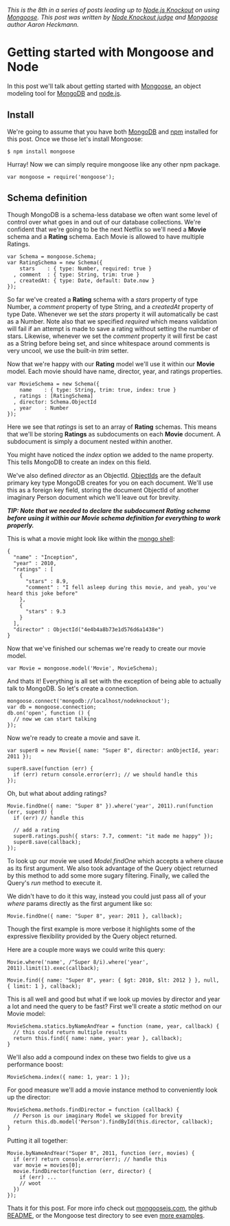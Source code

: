 _This is the 8th in a series of posts leading up to [Node.js
Knockout][1] on using [Mongoose][].  This post was
written by [Node Knockout judge][2] and [Mongoose][] author Aaron
Heckmann._

[1]: http://nodeknockout.com
[2]: http://nodeknockout.com/people/4e24e73eab65aa01000005ac

# Getting started with Mongoose and Node

In this post we'll talk about getting started with [Mongoose][], an
object modeling tool for [MongoDB][] and [node.js][].

[mongoose]: http://mongoosejs.com (Mongoose)
[mongodb]: http://www.mongodb.com (Mongodb)
[node.js]: http://nodejs.org (nodejs)

## Install

We're going to assume that you have both [MongoDB][4] and [npm][]
installed for this post. Once we those let's install Mongoose:

[4]: http://www.mongodb.org/display/DOCS/Quickstart (Installing mongodb)
[npm]: http://npmjs.org/ (node package manager)

    $ npm install mongoose

Hurray! Now we can simply require mongoose like any other npm package.

    var mongoose = require('mongoose');

## Schema definition

Though MongoDB is a schema-less database we often want some level of
control over what goes in and out of our database collections. We're
confident that we're going to be the next Netflix so we'll need a
**Movie** schema and a **Rating** schema. Each Movie is allowed to have
multiple Ratings.

    var Schema = mongoose.Schema;
    var RatingSchema = new Schema({
        stars    : { type: Number, required: true }
      , comment  : { type: String, trim: true }
      , createdAt: { type: Date, default: Date.now }
    });

So far we've created a **Rating** schema with a _stars_ property of type
Number, a _comment_ property of type String, and a _createdAt_ property
of type Date. Whenever we set the _stars_ property it will automatically
be cast as a Number. Note also that we specified _required_ which means
validation will fail if an attempt is made to save a rating without
setting the number of stars. Likewise, whenever we set the _comment_
property it will first be cast as a String before being set, and since
whitespace around comments is very uncool, we use the built-in _trim_
setter.

Now that we're happy with our **Rating** model we'll use it within our
**Movie** model. Each movie should have name, director, year, and
ratings properties.

    var MovieSchema = new Schema({
        name    : { type: String, trim: true, index: true }
      , ratings : [RatingSchema]
      , director: Schema.ObjectId
      , year    : Number
    });

Here we see that _ratings_ is set to an array of **Rating** schemas.
This means that we'll be storing **Ratings** as subdocuments on each
**Movie** document. A subdocument is simply a document nested within
another.

You might have noticed the _index_ option we added to the name property.
This tells MongoDB to create an index on this field.

We've also defined _director_ as an ObjectId. [ObjectIds][5] are the
default primary key type MongoDB creates for you on each document. We'll
use this as a foreign key field, storing the document ObjectId of
another imaginary Person document which we'll leave out for brevity.

[5]: http://www.mongodb.org/display/DOCS/Object+IDs (ObjectId)

_**TIP: Note that we needed to declare the subdocument Rating schema before
using it within our Movie schema definition for everything to work
properly.**_

This is what a movie might look like within the [mongo shell][6]:

[6]: http://www.mongodb.org/display/DOCS/mongo+-+The+Interactive+Shell (MongoDB shell)

    {
      "name" : "Inception",
      "year" : 2010,
      "ratings" : [
        {
          "stars" : 8.9,
          "comment" : "I fell asleep during this movie, and yeah, you've heard this joke before"
        },
        {
          "stars" : 9.3
        }
      ],
      "director" : ObjectId("4e4b4a8b73e1d576d6a1438e")
    }

Now that we've finished our schemas we're ready to create our movie model.

    var Movie = mongoose.model('Movie', MovieSchema);

And thats it! Everything is all set with the exception of being able to
actually talk to MongoDB. So let's create a connection.

    mongoose.connect('mongodb://localhost/nodeknockout');
    var db = mongoose.connection;
    db.on('open', function () {
      // now we can start talking
    });

Now we're ready to create a movie and save it.

    var super8 = new Movie({ name: "Super 8", director: anObjectId, year: 2011 });

    super8.save(function (err) {
      if (err) return console.error(err); // we should handle this
    });

Oh, but what about adding ratings?

    Movie.findOne({ name: "Super 8" }).where('year', 2011).run(function (err, super8) {
      if (err) // handle this

      // add a rating
      super8.ratings.push({ stars: 7.7, comment: "it made me happy" });
      super8.save(callback);
    });

To look up our movie we used _Model.findOne_ which accepts a where
clause as its first argument. We also took advantage of the Query object
returned by this method to add some more sugary filtering. Finally, we
called the Query's _run_ method to execute it.

We didn't have to do it this way, instead you could just pass all of
your _where_ params directly as the first argument like so:

    Movie.findOne({ name: "Super 8", year: 2011 }, callback);

Though the first example is more verbose it highlights some of the
expressive flexibility provided by the Query object returned.

Here are a couple more ways we could write this query:

    Movie.where('name', /^Super 8/i).where('year', 2011).limit(1).exec(callback);

    Movie.find({ name: "Super 8", year: { $gt: 2010, $lt: 2012 } }, null, { limit: 1 }, callback);

This is all well and good but what if we look up movies by director and
year a lot and need the query to be fast? First we'll create a _static_
method on our Movie model:

    MovieSchema.statics.byNameAndYear = function (name, year, callback) {
      // this could return multiple results
      return this.find({ name: name, year: year }, callback);
    }

We'll also add a compound index on these two fields to give us a
performance boost:

    MovieSchema.index({ name: 1, year: 1 });

For good measure we'll add a movie instance method to conveniently look
up the director:

    MovieSchema.methods.findDirector = function (callback) {
      // Person is our imaginary Model we skipped for brevity
      return this.db.model('Person').findById(this.director, callback);
    }

Putting it all together:

    Movie.byNameAndYear("Super 8", 2011, function (err, movies) {
      if (err) return console.error(err); // handle this
      var movie = movies[0];
      movie.findDirector(function (err, director) {
        if (err) ...
        // woot
      })
    });

Thats it for this post. For more info check out [mongoosejs.com][7], the
github [README][8], or the Mongoose test directory to see even [more
examples][9].

[7]: http://mongoosejs.com (Mongoosejs)
[8]: https://github.com/LearnBoost/mongoose/blob/master/README.md (Mongoose README)
[9]: https://github.com/LearnBoost/mongoose/tree/master/test (Mongoose examples)
